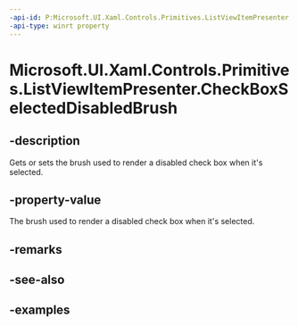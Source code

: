 ```yaml
---
-api-id: P:Microsoft.UI.Xaml.Controls.Primitives.ListViewItemPresenter.CheckBoxSelectedDisabledBrush
-api-type: winrt property
---
```


# Microsoft.UI.Xaml.Controls.Primitives.ListViewItemPresenter.CheckBoxSelectedDisabledBrush

<!--
public Microsoft.UI.Xaml.Media.Brush CheckBoxSelectedDisabledBrush { get; set; }
-->


## -description

Gets or sets the brush used to render a disabled check box when it's selected.

## -property-value

The brush used to render a disabled check box when it's selected.

## -remarks

## -see-also

## -examples


